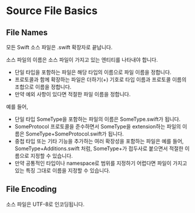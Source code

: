# Source File Basics

## File Names
모든 Swift 소스 파일은 .swift 확장자로 끝납니다.

소스 파일의 이름은 소스 파일이 가지고 있는 엔티티를 나타내야 합니다.
- 단일 타입을 포함하는 파일은 해당 타입의 이름으로 파일 이름을 정합니다.  
- 프로토콜과 함께 확장하는 파일은 더하기(+) 기호로 타입 이름과 프로토콜 이름의 조합으로 이름을 정합니다.
- 만약 예외 사항이 있다면 적절한 파일 이름을 정합니다.

예를 들어,
- 단일 타입 SomeType을 포함하는 파일의 이름은 SomeType.swift가 됩니다.
- SomeProtocol 프로토콜을 준수하면서 SomeType을 extension하는 파일의 이름은 SomeType+SomeProtocol.swift가 됩니다.
- 중첩 타입 또는 기타 기능을 추가하는 여러 확장성을 포함하는 파일은 예를 들어, SomeType+Additions.swift 처럼, SomeType+가 접두사로 붙으면서 적절한 이름으로 지정할 수 있습니다.
- 만약 공통적인 타입이나 namespace로 범위를 지정하기 어렵다면 파일이 가지고 있는 특징 그대로 이름을 지정할 수 있습니다.

## File Encoding
소스 파일은 UTF-8로 인코딩됩니다.
